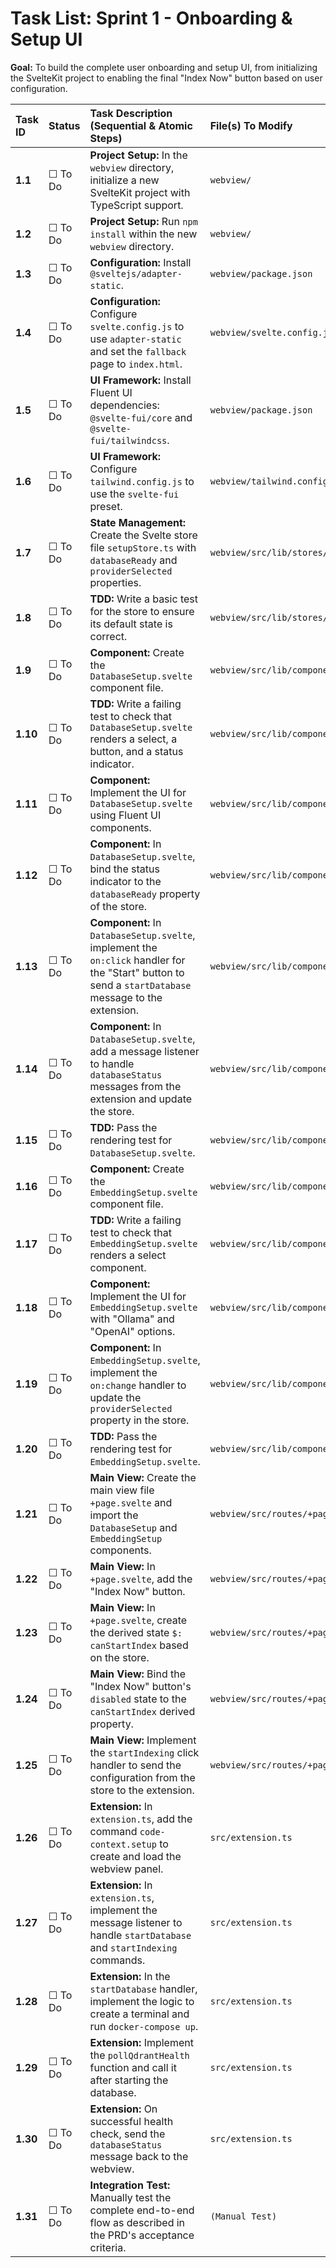 # Task List: Sprint 1 - Onboarding & Setup UI

**Goal:** To build the complete user onboarding and setup UI, from initializing the SvelteKit project to enabling the final "Index Now" button based on user configuration.

| Task ID | Status | Task Description (Sequential & Atomic Steps) | File(s) To Modify |
| :--- | :--- | :--- | :--- |
| **1.1** | ☐ To Do | **Project Setup:** In the `webview` directory, initialize a new SvelteKit project with TypeScript support. | `webview/` |
| **1.2** | ☐ To Do | **Project Setup:** Run `npm install` within the new `webview` directory. | `webview/` |
| **1.3** | ☐ To Do | **Configuration:** Install `@sveltejs/adapter-static`. | `webview/package.json` |
| **1.4** | ☐ To Do | **Configuration:** Configure `svelte.config.js` to use `adapter-static` and set the `fallback` page to `index.html`. | `webview/svelte.config.js` |
| **1.5** | ☐ To Do | **UI Framework:** Install Fluent UI dependencies: `@svelte-fui/core` and `@svelte-fui/tailwindcss`. | `webview/package.json` |
| **1.6** | ☐ To Do | **UI Framework:** Configure `tailwind.config.js` to use the `svelte-fui` preset. | `webview/tailwind.config.js` |
| **1.7** | ☐ To Do | **State Management:** Create the Svelte store file `setupStore.ts` with `databaseReady` and `providerSelected` properties. | `webview/src/lib/stores/setupStore.ts` |
| **1.8** | ☐ To Do | **TDD:** Write a basic test for the store to ensure its default state is correct. | `webview/src/lib/stores/setupStore.test.ts` |
| **1.9** | ☐ To Do | **Component:** Create the `DatabaseSetup.svelte` component file. | `webview/src/lib/components/DatabaseSetup.svelte` |
| **1.10**| ☐ To Do | **TDD:** Write a failing test to check that `DatabaseSetup.svelte` renders a select, a button, and a status indicator. | `webview/src/lib/components/DatabaseSetup.test.ts` |
| **1.11**| ☐ To Do | **Component:** Implement the UI for `DatabaseSetup.svelte` using Fluent UI components. | `webview/src/lib/components/DatabaseSetup.svelte` |
| **1.12**| ☐ To Do | **Component:** In `DatabaseSetup.svelte`, bind the status indicator to the `databaseReady` property of the store. | `webview/src/lib/components/DatabaseSetup.svelte` |
| **1.13**| ☐ To Do | **Component:** In `DatabaseSetup.svelte`, implement the `on:click` handler for the "Start" button to send a `startDatabase` message to the extension. | `webview/src/lib/components/DatabaseSetup.svelte` |
| **1.14**| ☐ To Do | **Component:** In `DatabaseSetup.svelte`, add a message listener to handle `databaseStatus` messages from the extension and update the store. | `webview/src/lib/components/DatabaseSetup.svelte` |
| **1.15**| ☐ To Do | **TDD:** Pass the rendering test for `DatabaseSetup.svelte`. | `webview/src/lib/components/DatabaseSetup.test.ts` |
| **1.16**| ☐ To Do | **Component:** Create the `EmbeddingSetup.svelte` component file. | `webview/src/lib/components/EmbeddingSetup.svelte` |
| **1.17**| ☐ To Do | **TDD:** Write a failing test to check that `EmbeddingSetup.svelte` renders a select component. | `webview/src/lib/components/EmbeddingSetup.test.ts` |
| **1.18**| ☐ To Do | **Component:** Implement the UI for `EmbeddingSetup.svelte` with "Ollama" and "OpenAI" options. | `webview/src/lib/components/EmbeddingSetup.svelte` |
| **1.19**| ☐ To Do | **Component:** In `EmbeddingSetup.svelte`, implement the `on:change` handler to update the `providerSelected` property in the store. | `webview/src/lib/components/EmbeddingSetup.svelte` |
| **1.20**| ☐ To Do | **TDD:** Pass the rendering test for `EmbeddingSetup.svelte`. | `webview/src/lib/components/EmbeddingSetup.test.ts` |
| **1.21**| ☐ To Do | **Main View:** Create the main view file `+page.svelte` and import the `DatabaseSetup` and `EmbeddingSetup` components. | `webview/src/routes/+page.svelte` |
| **1.22**| ☐ To Do | **Main View:** In `+page.svelte`, add the "Index Now" button. | `webview/src/routes/+page.svelte` |
| **1.23**| ☐ To Do | **Main View:** In `+page.svelte`, create the derived state `$: canStartIndex` based on the store. | `webview/src/routes/+page.svelte` |
| **1.24**| ☐ To Do | **Main View:** Bind the "Index Now" button's `disabled` state to the `canStartIndex` derived property. | `webview/src/routes/+page.svelte` |
| **1.25**| ☐ To Do | **Main View:** Implement the `startIndexing` click handler to send the configuration from the store to the extension. | `webview/src/routes/+page.svelte` |
| **1.26**| ☐ To Do | **Extension:** In `extension.ts`, add the command `code-context.setup` to create and load the webview panel. | `src/extension.ts` |
| **1.27**| ☐ To Do | **Extension:** In `extension.ts`, implement the message listener to handle `startDatabase` and `startIndexing` commands. | `src/extension.ts` |
| **1.28**| ☐ To Do | **Extension:** In the `startDatabase` handler, implement the logic to create a terminal and run `docker-compose up`. | `src/extension.ts` |
| **1.29**| ☐ To Do | **Extension:** Implement the `pollQdrantHealth` function and call it after starting the database. | `src/extension.ts` |
| **1.30**| ☐ To Do | **Extension:** On successful health check, send the `databaseStatus` message back to the webview. | `src/extension.ts` |
| **1.31**| ☐ To Do | **Integration Test:** Manually test the complete end-to-end flow as described in the PRD's acceptance criteria. | `(Manual Test)` |
